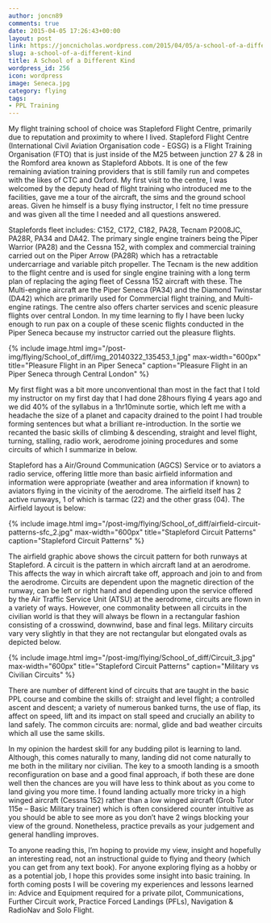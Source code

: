 ```yaml
---
author: joncn89
comments: true
date: 2015-04-05 17:26:43+00:00
layout: post
link: https://joncnicholas.wordpress.com/2015/04/05/a-school-of-a-different-kind/
slug: a-school-of-a-different-kind
title: A School of a Different Kind
wordpress_id: 256
icon: wordpress
image: Seneca.jpg
category: flying
tags:
- PPL Training
---
```


My flight training school of choice was Stapleford Flight Centre, primarily due to reputation and proximity to where I lived. Stapleford Flight Centre (International Civil Aviation Organisation code - EGSG) is a Flight Training Organisation (FTO) that is just inside of the M25 between junction 27 & 28 in the Romford area known as Stapleford Abbots. It is one of the few remaining aviation training providers that is still family run and competes with the likes of CTC and Oxford. My first visit to the centre, I was welcomed by the deputy head of flight training who introduced me to the facilities, gave me a tour of the aircraft, the sims and the ground school areas. Given he himself is a busy flying instructor, I felt no time pressure and was given all the time I needed and all questions answered.

Staplefords fleet includes: C152, C172, C182, PA28, Tecnam P2008JC, PA28R, PA34 and DA42. The primary single engine trainers being the Piper Warrior (PA28) and the Cessna 152, with complex and commercial training carried out on the Piper Arrow (PA28R) which has a retractable undercarriage and variable pitch propeller. The Tecnam is the new addition to the flight centre and is used for single engine training with a long term plan of replacing the aging fleet of Cessna 152 aircraft with these. The Multi-engine aircraft are the Piper Seneca (PA34) and the Diamond Twinstar (DA42) which are primarily used for Commercial flight training, and Multi-engine ratings. The centre also offers charter services and scenic pleasure flights over central London. In my time learning to fly I have been lucky enough to run pax on a couple of these scenic flights conducted in the Piper Seneca because my instructor carried out the pleasure flights.

{% include image.html
            img="/post-img/flying/School_of_diff/img_20140322_135453_1.jpg"
		max-width="600px"
            title="Pleasure Flight in an Piper Seneca"
            caption="Pleasure Flight in an Piper Seneca through Central London" %}

My first flight was a bit more unconventional than most in the fact that I told my instructor on my first day that I had done 28hours flying 4 years ago and we did 40% of the syllabus in a 1hr10minute sortie, which left me with a headache the size of a planet and capacity drained to the point I had trouble forming sentences but what a brilliant re-introduction. In the sortie we recanted the basic skills of climbing & descending, straight and level flight, turning, stalling, radio work, aerodrome joining procedures and some circuits of which I summarize in below.

Stapleford has a Air/Ground Communication (AGCS) Service or to aviators a radio service, offering little more than basic airfield information and information were appropriate (weather and area information if known) to aviators flying in the vicinity of the aerodrome. The airfield itself has 2 active runways, 1 of which is tarmac (22) and the other grass (04). The Airfield layout is below:

{% include image.html
            img="/post-img/flying/School_of_diff/airfield-circuit-patterns-sfc_2.jpg"
		max-width="600px"
            title="Stapleford Circuit Patterns"
            caption="Stapleford Circuit Patterns" %}

The airfield graphic above shows the circuit pattern for both runways at Stapleford. A circuit is the pattern in which aircraft land at an aerodrome. This affects the way in which aircraft take off, approach and join to and from the aerodrome. Circuits are dependent upon the magnetic direction of the runway, can be left or right hand and depending upon the service offered by the Air Traffic Service Unit (ATSU) at the aerodrome, circuits are flown in a variety of ways. However, one commonality between all circuits in the civilian world is that they will always be flown in a rectangular fashion consisting of a crosswind, downwind, base and final legs. Military circuits vary very slightly in that they are not rectangular but elongated ovals as depicted below.

{% include image.html
            img="/post-img/flying/School_of_diff/Circuit_3.jpg"
		max-width="600px"
            title="Stapleford Circuit Patterns"
            caption="Military vs Civilian Circuits" %}

There are number of different kind of circuits that are taught in the basic PPL course and combine the skills of: straight and level flight; a controlled ascent and descent; a variety of numerous banked turns, the use of flap, its affect on speed, lift and its impact on stall speed and crucially an ability to land safely. The common circuits are: normal, glide and bad weather circuits which all use the same skills.

In my opinion the hardest skill for any budding pilot is learning to land. Although, this comes naturally to many, landing did not come naturally to me both in the military nor civilian. The key to a smooth landing is a smooth reconfiguration on base and a good final approach, if both these are done well then the chances are you will have less to think about as you come to land giving you more time. I found landing actually more tricky in a high winged aircraft (Cessna 152) rather than a low winged aircraft (Grob Tutor 115e – Basic Military trainer) which is often considered counter intuitive as you should be able to see more as you don’t have 2 wings blocking your view of the ground. Nonetheless, practice prevails as your judgement and general handling improves.

To anyone reading this, I’m hoping to provide my view, insight and hopefully an interesting read, not an instructional guide to flying and theory (which you can get from any text book). For anyone exploring flying as a hobby or as a potential job, I hope this provides some insight into basic training. In forth coming posts I will be covering my experiences and lessons learned in: Advice and Equipment required for a private pilot, Communications, Further Circuit work, Practice Forced Landings (PFLs), Navigation & RadioNav and Solo Flight.
